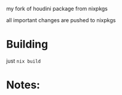 my fork of houdini package from nixpkgs

all important changes are pushed to nixpkgs

# Building

just `nix build`

# Notes:
